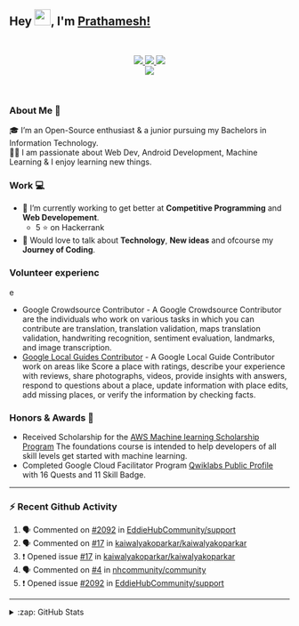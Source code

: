 ## Hey <img src="https://github.com/TheDudeThatCode/TheDudeThatCode/blob/master/Assets/Hi.gif" width="29px">, I'm [Prathamesh!]()

<br/>

<p align="center">

  <a href="https://www.linkedin.com/in/prathamesh-borse/" target="_blank" rel="noopener noreferrer">
    <img src="https://img.shields.io/badge/LinkedIn-Prathamesh%20Borse-blue?logo=linkedin&logoColor=blue&color=blue" />
 </a>

  <a href="https://twitter.com/Dev_Prathamtwt" target="_blank" rel="noopener noreferrer">
    <img src="https://img.shields.io/badge/Twitter-Dev_Prathamtwt-blue?logo=twitter&logoColor=blue&color=blue" />
  </a>

  <a href="prathameshborse.official@gmail.com" target="_blank" rel="noopener noreferrer">
    <img src="https://img.shields.io/badge/Gmail-Prathamesh%20Borse-red?logo=gmail&logoColor=red&color=red" />
  </a>

  <br />

  <a href="https://prathameshborse.medium.com/" target="_blank" rel="noopener noreferrer">
    <img src="https://img.shields.io/badge/Medium-Prathamesh%20Borse-black?logo=medium&logoColor=black&color=black" />
  </a>
</p>

<br />

### About Me 🚀

🎓 I’m an Open-Source enthusiast & a junior pursuing my Bachelors in Information Technology. </br>
👨‍💻  I am passionate about Web Dev, Android Development, Machine Learning & I enjoy learning new things. </br>

### Work 💻

- 🌱 I’m currently working to get better at **Competitive Programming** and **Web Developement**.
  - 5 :star: on Hackerrank
- 💬 Would love to talk about **Technology**, **New ideas** and ofcourse my **Journey of Coding**.

### Volunteer experienc
e
- Google Crowdsource Contributor - A Google Crowdsource Contributor are the individuals who work on various tasks in which you can contribute are translation, translation validation, maps translation validation, handwriting recognition, sentiment evaluation, landmarks, and image transcription. 
- [Google Local Guides Contributor](https://www.google.com/maps/contrib/105412558492020731472/reviews/@20.0121819,73.5511349,8z/data=!3m1!4b1!4m3!8m2!3m1!1e1) - A Google Local Guide Contributor work on areas like Score a place with ratings, describe your experience with reviews, share photographs, videos, provide insights with answers, respond to questions about a place, update information with place edits, add missing places, or verify the information by checking facts.

### Honors & Awards 🏅

- Received Scholarship for the [AWS Machine learning Scholarship Program](https://www.udacity.com/course/aws-machine-learning-foundations--ud090) The foundations course is intended to help developers of all skill levels get started with machine learning.
- Completed Google Cloud Facilitator Program [Qwiklabs Public Profile](https://www.qwiklabs.com/public_profiles/e7000573-80c9-41e4-894a-33ece4b5128b) with 16 Quests and 11 Skill Badge.

---

### :zap: Recent Github Activity

<!--START_SECTION:activity-->

1. 🗣 Commented on [#2092](https://github.com/EddieHubCommunity/support/issues/2092) in [EddieHubCommunity/support](https://github.com/EddieHubCommunity/support)
2. 🗣 Commented on [#17](https://github.com/kaiwalyakoparkar/kaiwalyakoparkar/issues/17) in [kaiwalyakoparkar/kaiwalyakoparkar](https://github.com/kaiwalyakoparkar/kaiwalyakoparkar)
3. ❗️ Opened issue [#17](https://github.com/kaiwalyakoparkar/kaiwalyakoparkar/issues/17) in [kaiwalyakoparkar/kaiwalyakoparkar](https://github.com/kaiwalyakoparkar/kaiwalyakoparkar)
4. 🗣 Commented on [#4](https://github.com/nhcommunity/community/issues/4) in [nhcommunity/community](https://github.com/nhcommunity/community)
5. ❗️ Opened issue [#2092](https://github.com/EddieHubCommunity/support/issues/2092) in [EddieHubCommunity/support](https://github.com/EddieHubCommunity/support)
<!--END_SECTION:activity-->

---

<details>
  <summary>:zap: GitHub Stats</summary>

<p>&nbsp;<img align="left" alt="viraldevpb" src="https://github-readme-stats.vercel.app/api?username=prathamesh-borse&show_icons=true&title_color=ffffff&icon_color=03fc8c&text_color=daf7dc&bg_color=191919" /></p>

</details>

